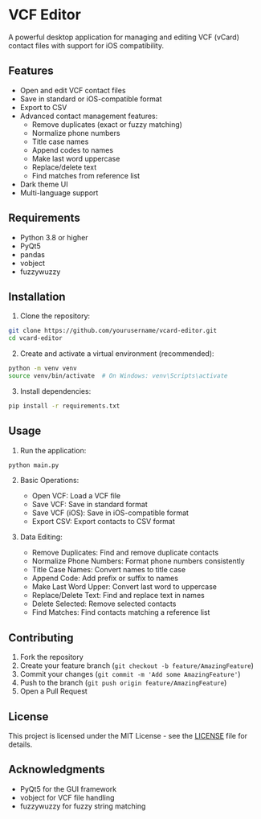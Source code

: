 # VCF Editor

A powerful desktop application for managing and editing VCF (vCard) contact files with support for iOS compatibility.

## Features

- Open and edit VCF contact files
- Save in standard or iOS-compatible format
- Export to CSV
- Advanced contact management features:
  - Remove duplicates (exact or fuzzy matching)
  - Normalize phone numbers
  - Title case names
  - Append codes to names
  - Make last word uppercase
  - Replace/delete text
  - Find matches from reference list
- Dark theme UI
- Multi-language support

## Requirements

- Python 3.8 or higher
- PyQt5
- pandas
- vobject
- fuzzywuzzy

## Installation

1. Clone the repository:
```bash
git clone https://github.com/yourusername/vcard-editor.git
cd vcard-editor
```

2. Create and activate a virtual environment (recommended):
```bash
python -m venv venv
source venv/bin/activate  # On Windows: venv\Scripts\activate
```

3. Install dependencies:
```bash
pip install -r requirements.txt
```

## Usage

1. Run the application:
```bash
python main.py
```

2. Basic Operations:
   - Open VCF: Load a VCF file
   - Save VCF: Save in standard format
   - Save VCF (iOS): Save in iOS-compatible format
   - Export CSV: Export contacts to CSV format

3. Data Editing:
   - Remove Duplicates: Find and remove duplicate contacts
   - Normalize Phone Numbers: Format phone numbers consistently
   - Title Case Names: Convert names to title case
   - Append Code: Add prefix or suffix to names
   - Make Last Word Upper: Convert last word to uppercase
   - Replace/Delete Text: Find and replace text in names
   - Delete Selected: Remove selected contacts
   - Find Matches: Find contacts matching a reference list

## Contributing

1. Fork the repository
2. Create your feature branch (`git checkout -b feature/AmazingFeature`)
3. Commit your changes (`git commit -m 'Add some AmazingFeature'`)
4. Push to the branch (`git push origin feature/AmazingFeature`)
5. Open a Pull Request

## License

This project is licensed under the MIT License - see the [LICENSE](LICENSE) file for details.

## Acknowledgments

- PyQt5 for the GUI framework
- vobject for VCF file handling
- fuzzywuzzy for fuzzy string matching